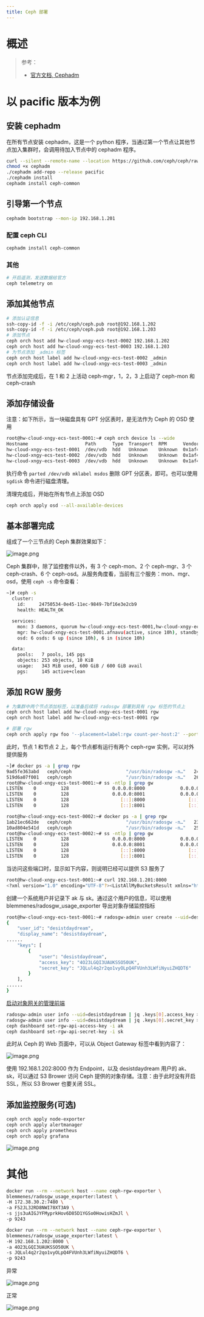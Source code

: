 ```yaml
---
title: Ceph 部署
---
```


# 概述

> 参考：
>
> - [官方文档, Cephadm](https://docs.ceph.com/en/latest/cephadm/)

# 以 pacific 版本为例

## 安装 cephadm

在所有节点安装 cephadm，这是一个 python 程序，当通过第一个节点让其他节点加入集群时，会调用待加入节点中的 cephadm 程序。

```bash
curl --silent --remote-name --location https://github.com/ceph/ceph/raw/pacific/src/cephadm/cephadm
chmod +x cephadm
./cephadm add-repo --release pacific
./cephadm install
cephadm install ceph-common
```

## 引导第一个节点

```bash
cephadm bootstrap --mon-ip 192.168.1.201
```

### 配置 ceph CLI

```bash
cephadm install ceph-common
```

### 其他

```bash
# 开启遥测，发送数据给官方
ceph telemetry on
```

## 添加其他节点

```bash
# 添加认证信息
ssh-copy-id -f -i /etc/ceph/ceph.pub root@192.168.1.202
ssh-copy-id -f -i /etc/ceph/ceph.pub root@192.168.1.203
# 添加节点
ceph orch host add hw-cloud-xngy-ecs-test-0002 192.168.1.202
ceph orch host add hw-cloud-xngy-ecs-test-0003 192.168.1.203
# 为节点添加 _admin 标签
ceph orch host label add hw-cloud-xngy-ecs-test-0002 _admin
ceph orch host label add hw-cloud-xngy-ecs-test-0003 _admin
```

节点添加完成后，在 1 和 2 上活动 ceph-mgr，1，2，3 上启动了 ceph-mon 和 ceph-crash

## 添加存储设备

注意：如下所示，当一块磁盘具有 GPT 分区表时，是无法作为 Ceph 的 OSD 使用

```bash
root@hw-cloud-xngy-ecs-test-0001:~# ceph orch device ls --wide
Hostname                     Path      Type  Transport  RPM      Vendor  Model  Serial                Size   Health   Ident  Fault  Available  Reject Reasons
hw-cloud-xngy-ecs-test-0001  /dev/vdb  hdd   Unknown    Unknown  0x1af4  N/A    4afb2ab1-9244-45bf-a   107G  Unknown  N/A    N/A    No         Has GPT headers
hw-cloud-xngy-ecs-test-0002  /dev/vdb  hdd   Unknown    Unknown  0x1af4  N/A    74321443-d05c-4803-9   107G  Unknown  N/A    N/A    No         Has GPT headers
hw-cloud-xngy-ecs-test-0003  /dev/vdb  hdd   Unknown    Unknown  0x1af4  N/A    f9c0ddbb-7ede-4958-8   107G  Unknown  N/A    N/A    No         Has GPT headers
```

执行命令 `parted /dev/vdb mklabel msdos` 删除 GPT 分区表，即可。也可以使用 `sgdisk` 命令进行磁盘清理。

清理完成后，开始在所有节点上添加 OSD

```bash
ceph orch apply osd --all-available-devices
```

## 基本部署完成

组成了一个三节点的 Ceph 集群效果如下：

![image.png](https://notes-learning.oss-cn-beijing.aliyuncs.com/sx1zt0/1630850693982-c0ecf1f3-1f37-4f61-8b7c-84c1447ac04f.png)

Ceph 集群中，除了监控套件以外，有 3 个 ceph-mon、2 个 ceph-mgr、3 个 ceph-crash、6 个 ceph-osd。从服务角度看，当前有三个服务：mon、mgr、osd，使用 `ceph -s` 命令查看：

```bash
~]# ceph -s
  cluster:
    id:     24750534-0e45-11ec-9849-7bf16e3e2cb9
    health: HEALTH_OK

  services:
    mon: 3 daemons, quorum hw-cloud-xngy-ecs-test-0001,hw-cloud-xngy-ecs-test-0002,hw-cloud-xngy-ecs-test-0003 (age 10h)
    mgr: hw-cloud-xngy-ecs-test-0001.afnavu(active, since 10h), standbys: hw-cloud-xngy-ecs-test-0002.jucqwq
    osd: 6 osds: 6 up (since 10h), 6 in (since 10h)

  data:
    pools:   7 pools, 145 pgs
    objects: 253 objects, 10 KiB
    usage:   343 MiB used, 600 GiB / 600 GiB avail
    pgs:     145 active+clean

```

## 添加 RGW 服务

```bash
# 为集群中两个节点添加标签，以准备后续将 radosgw 部署到具有 rgw 标签的节点上
ceph orch host label add hw-cloud-xngy-ecs-test-0001 rgw
ceph orch host label add hw-cloud-xngy-ecs-test-0001 rgw

# 部署 rgw
ceph orch apply rgw foo '--placement=label:rgw count-per-host:2' --port=8000

```

此时，节点 1 和节点 2 上，每个节点都有运行有两个 ceph-rgw 实例，可以对外提供服务

```bash
~]# docker ps -a | grep rgw
9ad5fe363abd   ceph/ceph                    "/usr/bin/radosgw -n…"   24 seconds ago   Up 24 seconds             ceph-24750534-0e45-11ec-9849-7bf16e3e2cb9-rgw.foo.hw-cloud-xngy-ecs-test-0001.rqcvxl
519d6a07f001   ceph/ceph                    "/usr/bin/radosgw -n…"   26 seconds ago   Up 26 seconds             ceph-24750534-0e45-11ec-9849-7bf16e3e2cb9-rgw.foo.hw-cloud-xngy-ecs-test-0001.hsjpqq
root@hw-cloud-xngy-ecs-test-0001:~# ss -ntlp | grep gw
LISTEN    0         128                0.0.0.0:8000             0.0.0.0:*        users:(("radosgw",pid=16598,fd=57))
LISTEN    0         128                0.0.0.0:8001             0.0.0.0:*        users:(("radosgw",pid=17447,fd=57))
LISTEN    0         128                   [::]:8000                [::]:*        users:(("radosgw",pid=16598,fd=58))
LISTEN    0         128                   [::]:8001                [::]:*        users:(("radosgw",pid=17447,fd=58))

root@hw-cloud-xngy-ecs-test-0002:~# docker ps -a | grep rgw
1ab21ec662de   ceph/ceph                    "/usr/bin/radosgw -n…"   23 seconds ago   Up 23 seconds             ceph-24750534-0e45-11ec-9849-7bf16e3e2cb9-rgw.foo.hw-cloud-xngy-ecs-test-0002.zsrkkp
10ad804e541d   ceph/ceph                    "/usr/bin/radosgw -n…"   25 seconds ago   Up 25 seconds             ceph-24750534-0e45-11ec-9849-7bf16e3e2cb9-rgw.foo.hw-cloud-xngy-ecs-test-0002.giyyjf
root@hw-cloud-xngy-ecs-test-0002:~# ss -ntlp | grep gw
LISTEN    0         128                0.0.0.0:8000             0.0.0.0:*        users:(("radosgw",pid=14294,fd=57))
LISTEN    0         128                0.0.0.0:8001             0.0.0.0:*        users:(("radosgw",pid=15152,fd=57))
LISTEN    0         128                   [::]:8000                [::]:*        users:(("radosgw",pid=14294,fd=58))
LISTEN    0         128                   [::]:8001                [::]:*        users:(("radosgw",pid=15152,fd=58))
```

当访问这些端口时，显示如下内容，则说明已经可以提供 S3 服务了

```bash
root@hw-cloud-xngy-ecs-test-0001:~# curl 192.168.1.201:8000
<?xml version="1.0" encoding="UTF-8"?><ListAllMyBucketsResult xmlns="http://s3.amazonaws.com/doc/2006-03-01/"><Owner><ID>anonymous</ID><DisplayName></DisplayName></Owner><Buckets></Buckets></ListAllMyBucketsResult>
```

创建一个系统用户并记录下 ak 与 sk。通过这个用户的信息，可以使用 blemmenes/radosgw_usage_exporter 导出对象存储监控指标

```bash
root@hw-cloud-xngy-ecs-test-0001:~# radosgw-admin user create --uid=desistdaydream --display-name=desistdaydream --system
{
    "user_id": "desistdaydream",
    "display_name": "desistdaydream",
......
    "keys": [
        {
            "user": "desistdaydream",
            "access_key": "4O23LGQI3UAUKSSO50UK",
            "secret_key": "JQLul4q2r2qo1vyOLpQ4FVUnh3LWfiNyuiZHQDT6"
        }
    ],
......
}

```

[启动对象网关的管理前端](https://docs.ceph.com/en/pacific/mgr/dashboard/#enabling-the-object-gateway-management-frontend)

```bash
radosgw-admin user info --uid=desistdaydream | jq .keys[0].access_key > ak
radosgw-admin user info --uid=desistdaydream | jq .keys[0].secret_key > sk
ceph dashboard set-rgw-api-access-key -i ak
ceph dashboard set-rgw-api-secret-key -i sk
```

此时从 Ceph 的 Web 页面中，可以从 Object Gateway 标签中看到内容了：

![image.png](https://notes-learning.oss-cn-beijing.aliyuncs.com/sx1zt0/1630856235488-d2d2e334-a0a9-4d41-aa17-06522f30d11a.png)

使用 192.168.1.202:8000 作为 Endpoint，以及 desistdaydream 用户的 ak、sk，可以通过 S3 Brower 访问 Ceph 提供的对象存储。注意：由于此时没有开启 SSL，所以 S3 Brower 也要关闭 SSL。

## 添加监控服务(可选)

```bash
ceph orch apply node-exporter
ceph orch apply alertmanager
ceph orch apply prometheus
ceph orch apply grafana
```

![image.png](https://notes-learning.oss-cn-beijing.aliyuncs.com/sx1zt0/1630835511543-fb85907a-97d5-4f99-80d5-2214a0236810.png)

# 其他

```bash
docker run --rm --network host --name ceph-rgw-exporter \
blemmenes/radosgw_usage_exporter:latest \
-H 172.38.30.2:7480 \
-a F52JL32RD8NWI78XT3A9 \
-s jjs3uAIGJYFMyprkHov6D85D1YGSo0HowisHZmJl \
-p 9243
```

```bash
docker run --rm --network host --name ceph-rgw-exporter \
blemmenes/radosgw_usage_exporter:latest \
-H 192.168.1.202:8000 \
-a 4O23LGQI3UAUKSSO50UK \
-s JQLul4q2r2qo1vyOLpQ4FVUnh3LWfiNyuiZHQDT6 \
-p 9243
```

异常

![image.png](https://notes-learning.oss-cn-beijing.aliyuncs.com/sx1zt0/1630750629528-40ac128e-4c7c-4ccf-9aa4-d64741aae089.png)

正常

![image.png](https://notes-learning.oss-cn-beijing.aliyuncs.com/sx1zt0/1630835261055-137daaea-90de-4045-a62f-5a0e28077860.png)
